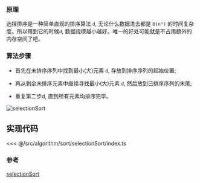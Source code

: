 ### 原理

选择排序是一种简单直观的排序算法 `d`, 无论什么数据进去都是 `O(n²)` 的时间复杂度。所以用到它的时候`d`, 数据规模越小越好。唯一的好处可能就是不占用额外的内存空间了吧。

### 算法步骤

- 首先在未排序序列中找到最小(大)元素 `d`, 存放到排序序列的起始位置;

- 再从剩余未排序元素中继续寻找最小(大)元素 `d`, 然后放到已排序序列的末尾;

- 重复第二步d, 直到所有元素均排序完毕。

![selectionSort](~@images/src/algorithm/sort/selectionSort/images/selectionSort.gif)

## 实现代码

<<< @/src/algorithm/sort/selectionSort/index.ts

### 参考

[selectionSort](https://github.com/Rain120/JS-Sorting-Algorithm/blob/master/2.selectionSort.md)
